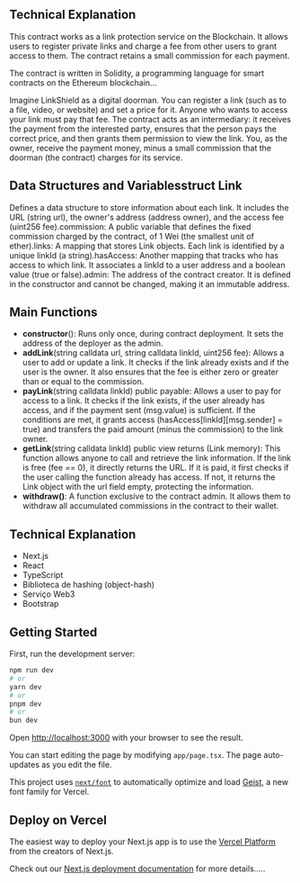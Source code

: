 
## Technical Explanation
This contract works as a link protection service on the Blockchain. It allows users to register private links and charge a fee from other users to grant access to them. The contract retains a small commission for each payment.

The contract is written in Solidity, a programming language for smart contracts on the Ethereum blockchain...

Imagine LinkShield as a digital doorman. You can register a link (such as to a file, video, or website) and set a price for it. Anyone who wants to access your link must pay that fee. The contract acts as an intermediary: it receives the payment from the interested party, ensures that the person pays the correct price, and then grants them permission to view the link. You, as the owner, receive the payment money, minus a small commission that the doorman (the contract) charges for its service.

## Data Structures and Variablesstruct Link
Defines a data structure to store information about each link. It includes the URL (string url), the owner's address (address owner), and the access fee (uint256 fee).commission: A public variable that defines the fixed commission charged by the contract, of 1 Wei (the smallest unit of ether).links: A mapping that stores Link objects. Each link is identified by a unique linkId (a string).hasAccess: Another mapping that tracks who has access to which link. It associates a linkId to a user address and a boolean value (true or false).admin: The address of the contract creator. It is defined in the constructor and cannot be changed, making it an immutable address.

## Main Functions 
- **constructor**(): Runs only once, during contract deployment. It sets the address of the deployer as the admin. 
- **addLink**(string calldata url, string calldata linkId, uint256 fee): Allows a user to add or update a link. It checks if the link already exists and if the user is the owner. It also ensures that the fee is either zero or greater than or equal to the commission. 
- **payLink**(string calldata linkId) public payable: Allows a user to pay for access to a link. It checks if the link exists, if the user already has access, and if the payment sent (msg.value) is sufficient. If the conditions are met, it grants access (hasAccess[linkId][msg.sender] = true) and transfers the paid amount (minus the commission) to the link owner.
- **getLink**(string calldata linkId) public view returns (Link memory): This function allows anyone to call and retrieve the link information. If the link is free (fee == 0), it directly returns the URL. If it is paid, it first checks if the user calling the function already has access. If not, it returns the Link object with the url field empty, protecting the information.
- **withdraw()**: A function exclusive to the contract admin. It allows them to withdraw all accumulated commissions in the contract to their wallet.

## Technical Explanation
- Next.js
- React
- TypeScript
- Biblioteca de hashing (object-hash)
- Serviço Web3 
- Bootstrap

## Getting Started

First, run the development server:

```bash
npm run dev
# or
yarn dev
# or
pnpm dev
# or
bun dev
```

Open [http://localhost:3000](http://localhost:3000) with your browser to see the result.

You can start editing the page by modifying `app/page.tsx`. The page auto-updates as you edit the file.

This project uses [`next/font`](https://nextjs.org/docs/app/building-your-application/optimizing/fonts) to automatically optimize and load [Geist](https://vercel.com/font), a new font family for Vercel.


## Deploy on Vercel

The easiest way to deploy your Next.js app is to use the [Vercel Platform](https://vercel.com/new?utm_medium=default-template&filter=next.js&utm_source=create-next-app&utm_campaign=create-next-app-readme) from the creators of Next.js.

Check out our [Next.js deployment documentation](https://nextjs.org/docs/app/building-your-application/deploying) for more details.....
